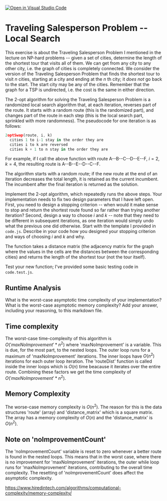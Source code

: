 [![Open in Visual Studio Code](https://classroom.github.com/assets/open-in-vscode-718a45dd9cf7e7f842a935f5ebbe5719a5e09af4491e668f4dbf3b35d5cca122.svg)](https://classroom.github.com/online_ide?assignment_repo_id=13163031&assignment_repo_type=AssignmentRepo)
# Traveling Salesperson Problem -- Local Search

This exercise is about the Traveling Salesperson Problem I mentioned in the
lecture on NP-hard problems -- given a set of cities, determine the length of
the shortest tour that visits all of them. We can get from any city to any other
city, i.e. the graph of cities is completely connected. We consider the version
of the Traveling Salesperson Problem that finds the shortest tour to visit $n$
cities, starting at a city and ending at the $n$ th city; it *does not* go
back to the start. The start city may be any of the cities. Remember that the
graph for a TSP is undirected, i.e. the cost is the same in either direction.

The 2-opt algorithm for solving the Traveling Salesperson Problem is a
randomized local search algorithm that, at each iteration, reverses part of the
route. It starts with a random route (this is the randomized part), and changes
part of the route in each step (this is the local search part, sprinkled with
more randomness). The pseudocode for one iteration is as follows:

```javascript
2optSwap(route, i, k)
  cities 1 to i-1 stay in the order they are
  cities i to k are reversed
  cities k + 1 to n stay in the order they are
```

For example, if I call the above function with route A--B--C--D--E--F, $i=2$,
$k=4$, the resulting route is A--B--E--D--C--F.

The algorithm starts with a random route; if the new route at the end of an
iteration decreases the total length, it is retained as the current incumbent.
The incumbent after the final iteration is returned as the solution.

Implement the 2-opt algorithm, which repeatedly runs the above steps. Your
implementation needs to fix two design parameters that I have left open. First,
you need to design a stopping criterion -- when would it make sense to stop and
return the shortest route found so far rather than trying another iteration?
Second, design a way to choose $i$ and $k$ -- note that they need to be
different in subsequent iterations, as one iteration would simply undo what
the previous one did otherwise. Start with the template I provided in `code.js`.
Describe in your code how you designed your stopping criterion and ways of
choosing $i$ and $k$ and why.

The function takes a distance matrix (the adjacency matrix for the graph where
the values in the cells are the distances between the corresponding cities) and
returns the length of the shortest tour (not the tour itself).

Test your new function; I've provided some basic testing code in `code.test.js`.

## Runtime Analysis

What is the worst-case asymptotic time complexity of your implementation? What
is the worst-case asymptotic memory complexity? Add your answer, including your
reasoning, to this markdown file.

## Time complexity

The worst-case time-complexity of this algorithm is $O('maxNoImprovement' * n^2)$ where 'maxNoImprovement' is a variable. This is due, for the most part, to the nested loops. The outer loop runs for a maximum of 'maxNoImprovement' iterations. The inner loops have $O(n^2)$ iterations for each outer loop iteration. The 'routeDist' function is called inside the inner loops which is $O(n)$ time beacause it iterates over the entire route. Combining these factors we get the time complexity of $O('maxNoImprovement' * n^2)$. 

## Memory Complexity

The worse-case memory complexity is $O(n^2)$. The reason for this is the data structures 'route' (array) and 'distance_matrix' which is a square matrix. The array has a memory complexity of $O(n)$ and the 'distance_matrix' is $O(n^2)$. 

## Note on 'noImprovementCount'

The 'noImprovementCount' variable is reset to zero whenever a better route is found in the nested loops. This means that in the worst case, where there is no improvement for 'maxNoImprovement' iterations, the outer while loop runs for 'maxNoImprovement' iterations, contributing to the overall time complexity. The resetting of 'noImprovementCount' does affect the asymptotic complexity.


https://www.hiredintech.com/algorithms/computational-complexity/memory-complexity/
